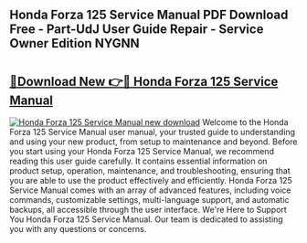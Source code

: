 ## Honda Forza 125 Service Manual PDF Download Free - Part-UdJ User Guide Repair - Service Owner Edition NYGNN

# <h2><a href="http://cf19842.oget.top/?id=Honda+Forza+125+Service+Manual">🔗Download New 👉🔴 Honda Forza 125 Service Manual</a></h2>

[![Honda Forza 125 Service Manual new download](https://i.imgur.com/5g1atiW.png)](http://cf19842.oget.top/?id=Honda+Forza+125+Service+Manual)
Welcome to the Honda Forza 125 Service Manual user manual, your trusted guide to understanding and using your new product, from setup to maintenance and beyond. Before you start using your Honda Forza 125 Service Manual, we recommend reading this user guide carefully. It contains essential information on product setup, operation, maintenance, and troubleshooting, ensuring that you are able to use the product effectively and efficiently. Honda Forza 125 Service Manual comes with an array of advanced features, including voice commands, customizable settings, multi-language support, and automatic backups, all accessible through the user interface. We're Here to Support You Honda Forza 125 Service Manual. Our team is dedicated to assisting you with any questions or concerns.

